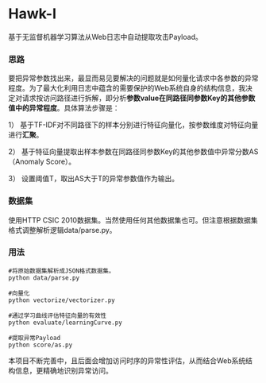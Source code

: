 # Hawk-I

基于无监督机器学习算法从Web日志中自动提取攻击Payload。

### 思路

要把异常参数找出来，最显而易见要解决的问题就是如何量化请求中各参数的异常程度。为了最大化利用日志中蕴含的需要保护的Web系统自身的结构信息，我决定对请求按访问路径进行拆解，即分析**参数value在同路径同参数Key的其他参数值中的异常程度**。具体算法步骤是：

1）	基于TF-IDF对不同路径下的样本分别进行特征向量化，按参数维度对特征向量进行**汇聚**。

2）	基于特征向量提取出样本参数在同路径同参数Key的其他参数值中异常分数AS（Anomaly Score）。

3） 设置阈值T，取出AS大于T的异常参数值作为输出。

### 数据集
使用HTTP CSIC 2010数据集。当然使用任何其他数据集也可。但注意根据数据集格式调整解析逻辑data/parse.py。

### 用法
    #将原始数据集解析成JSON格式数据集。
    python data/parse.py
    
    #向量化
    python vectorize/vectorizer.py
    
    #通过学习曲线评估特征向量的有效性
    python evaluate/learningCurve.py
    
    #提取异常Payload
    python score/as.py
    
本项目不断完善中，且后面会增加访问时序的异常性评估，从而结合Web系统结构信息，更精确地识别异常访问。